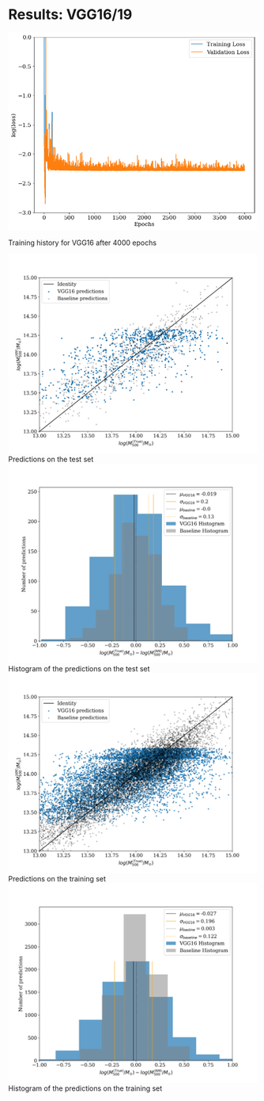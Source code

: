 # Results: VGG16/19

<div class="grid grid-cols-2 justify-center justify-items-center items-start">

<div class="opacity-100">
<img src="/images/results/vgg/vgg_history_full.png" class="max-h-95 shadow-lg"/>
<p class="text-gray-600 font-italic text-sm">
Training history for VGG16 after 4000 epochs
</p>
</div>
<div class="grid grid-cols-2 gap-2 ml-4 opacity-100">
<div>
<img src="/images/results/vgg/test_VGG16_scatter.png" class="max-h-40 shadow-lg"/>
<div class="text-gray-600 font-italic text-xs mt-3">
Predictions on the test set
</div>
</div>
<div>
<img src="/images/results/vgg/test_VGG16_hist.png" class="max-h-39.5 shadow-lg"/>
<div class="text-gray-600 font-italic text-xs mt-3">
Histogram of the predictions on the test set
</div>
</div>
<div>
<img src="/images/results/vgg/training_VGG16_scatter.png" class="max-h-40 shadow-lg"/>
<div class="text-gray-600 font-italic text-xs mt-3">
Predictions on the training set
</div>
</div>
<div>
<img src="/images/results/vgg/training_VGG16_hist.png" class="max-h-39.5 shadow-lg"/>
<div class="text-gray-600 font-italic text-xs mt-3">
Histogram of the predictions on the training set
</div>
</div>
</div>


</div>